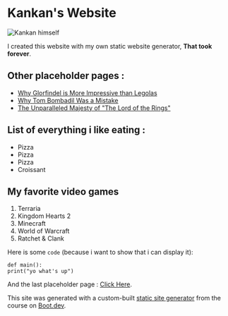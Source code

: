 # Kankan's Website

![Kankan himself](/images/Kankan.jpg)

I created this website with my own static website generator, **That took forever**.

## Other placeholder pages :

- [Why Glorfindel is More Impressive than Legolas](/blog/glorfindel)
- [Why Tom Bombadil Was a Mistake](/blog/tom)
- [The Unparalleled Majesty of "The Lord of the Rings"](/blog/majesty)

## List of everything i like eating :

- Pizza
- Pizza
- Pizza
- Croissant

## My favorite video games

1. Terraria
2. Kingdom Hearts 2
3. Minecraft
4. World of Warcraft
5. Ratchet & Clank

Here is some `code` (because i want to show that i can display it):

```
def main():
print("yo what's up")
```

And the last placeholder page : [Click Here](/contact).

This site was generated with a custom-built [static site generator](https://www.boot.dev/courses/build-static-site-generator-python) from the course on [Boot.dev](https://www.boot.dev).